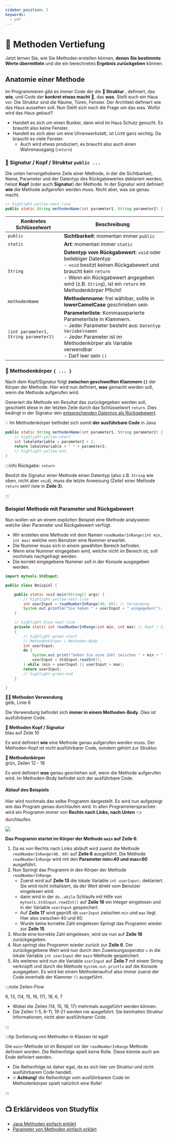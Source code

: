 ```yaml
---
sidebar_position: 3
keywords:
  - pdf
---
```


# 📖 Methoden Vertiefung

Jetzt lernen Sie, wie Sie Methoden erstellen können, **denen Sie bestimmte Werte
übermitteln** und die ein berechnetes **Ergebnis zurückgeben** können.

## Anatomie einer Methode

Im Programmieren gibt es immer Code der die **:dna: Struktur** , definiert, das
**wie**, und Code der **konkret etwas macht** 🦾, das **was**. Stellt euch ein
Haus vor. Die Struktur sind die Räume, Türen, Fenster. Der Architekt definiert
wie das Haus aussehen soll. Nun Stellt sich noch die Frage um das was. Wofür
wird das Haus gebaut?

- Handelt es sich um einen Bunker, dann wird im Haus Schutz gesucht. Es braucht
  also keine Fenster.
- Handelt es sich aber um eine Uhrenwerkstatt, ist Licht ganz wichtig. Da
  braucht es viele Fenster.
  - Auch wird etwas produziert, es braucht also auch einen Wahrenausgang
    (`return`)

### :dna: Signatur / Kopf / Struktur `public ...`

Die unten hervorgehobene Zeile einer Methode, in der die Sichtbarkeit, Name,
Parameter und der Datentyp des Rückgabewertes deklariert werden, heisst **Kopf**
(oder auch **Signatur**) der Methode. In der Signatur wird definiert **wie** die
Methode aufgerufen werden muss. Nicht aber, was sie genau macht.

```java title="Signatur einer Methode"
// highlight-yellow-next-line
public static String methodenName(int parameter1, String parameter2) {
```

| Konkretes Schlüsselwort               | Beschreibung                                                                                                                                                                                                                                                                         |
| ------------------------------------- | ------------------------------------------------------------------------------------------------------------------------------------------------------------------------------------------------------------------------------------------------------------------------------------ |
| `public`                              | **Sichtbarkeit**: momentan immer `public`                                                                                                                                                                                                                                            |
| `static`                              | **Art**: momentan immer `static`                                                                                                                                                                                                                                                     |
| `String`                              | <a class="custom-anchor" id="return"></a>**Datentyp vom Rückgabewert**: `void` oder beliebiger Datentyp <br/>- `void` besitzt keinen Rückgabewert und braucht kein `return` <br/>- Wenn ein Rückgabewert angegeben wird (z.B. `String`), ist ein `return` im Methodenkörper Pflicht! |
| `methodenName`                        | **Methodenname**: frei wählbar, sollte in **lowerCamelCase** geschrieben sein                                                                                                                                                                                                        |
| `(int parameter1, String parameter2)` | **Parameterliste**: Kommaseparierte Parameterliste in Klammern.<br/>- Jeder Parameter besteht aus: `Datentyp Variabelnamen`<br/>- Jeder Parameter ist im Methodenkörper als Variable verwendbar <br/>- Darf leer sein `()`                                                           |

### 🦾 Methodenkörper `{ ... }`

Nach dem Kopf/Signatur folgt **zwischen geschweiften Klammern `{}`** der Körper
der Methode. Hier wird nun definiert, **was** gemacht werden soll, wenn die
Methode aufgerufen wird.

Generiert die Methode ein Resultat das zurückgegeben werden soll, geschieht
diese in der letzten Zeile durch das Schlüsselwort `return`. Dies bedingt in der
Signatur den [entsprechenden Datentyp als Rückgabewert](#return).

:bulb: Im Methodenkörper befindet sich somit **der ausführbare Code** in Java

```java title="Methodenkörper, ausführbarer Code" showLineNumbers
public static String methodenName(int parameter1, String parameter2) {
    // highlight-yellow-start
    int lokaleVariable = parameter1 + 2;
    return lokaleVariable + " " + parameter2;
    // highlight-yellow-end
}
```

:::info Rückgabe: `return`

Besitzt die Signatur einer Methode einen Datentyp (also z.B. `String` wie oben,
nicht aber `void`), muss die letzte Anweisung (Zeile) einer Methode `return`
sein! (wie in **Zeile 3**).

:::

### Beispiel Methode mit Parameter und Rückgabewert

Nun wollen wir an einem expliziten Beispiel eine Methode analysieren welche über
Parameter und Rückgabewert verfügt.

- Wir erstellen eine Methode mit dem Namen `readNumberInRange(int min, int max)`
  welche vom Benutzer eine Nummer erwartet.
- Die Nummer muss sich in einem gewählten Bereich befinden.
- Wenn eine Nummer eingegeben wird, welche nicht im Bereich ist, soll nochmals
  nachgefragt werden.
- Die korrekt eingegebene Nummer soll in der Konsole ausgegeben werden.

```java title="Explizites Beispiel" showLineNumbers
import mytools.StdInput;

public class Beispiel {

    public static void main(String[] args) {
        // highlight-yellow-next-line
        int userInput = readNumberInRange(40, 60); // Verwendung
        System.out.println("Sie haben " + userInput + " eingegeben!");
    }

    // highlight-blue-next-line
    private static int readNumberInRange(int min, int max) // Kopf / Signatur
    {
        // highlight-green-start
        // Methodenkörper / Methoden-Body
        int userInput;
        do {
            System.out.print("Geben Sie eine Zahl zwischen " + min + " und " + max + " ein: ");
            userInput = StdInput.readInt();
        } while (min > userInput || userInput > max);
        return userInput;
        // highlight-green-end
    }

}
```

<div class="grid three"><div>
<span class="code-block-yellow-line">

**:mechanic: Methoden Verwendung** <br/> gelb, Linie 6

</span>

Die Verwendung befindet sich **immer in einem Methoden-Body**. Dies ist
ausführbarer Code.

</div><div>

<span class="code-block-blue-line">

**:dna: Methoden Kopf / Signatur** <br/> blau auf Zeile 10

</span>

Es wird definiert **wie** eine Methode genau aufgerufen werden muss. Der
Methoden-Kopf ist nicht ausführbarer Code, sondern gehört zur Struktur.

</div><div>

<span class="code-block-green-line">

**:mechanical_arm: Methodenkörper** <br/> grün, Zeilen 12 - 18

</span>

Es wird definiert **was** genau geschehen soll, wenn die Methode aufgerufen
wird. Im Methoden-Body befindet sich der ausführbare Code.

</div></div>

#### Ablauf des Beispiels

Hier wird nochmals das selbe Programm dargestellt. Es wird nun aufgezeigt wie
das Program genau durchlaufen wird. In allen Programmiersprachen wird ein
Programm immer von **Rechts nach Links, nach Unten** :point_left: durchlaufen.

![](../../../images/methodenflow.png)

**Das Programm startet im Körper der Methode `main` auf Zeile 6**:

1. Da es von Rechts nach Links abläuft wird zuerst die Methode
   `readNumberInRange(40, 60)` auf **Zeile 6** ausgeführt. Die Methode
   `readNumberInRange` wird mit den **Parameter min=40 und max=60** ausgeführt.
2. Nun Springt das Programm in den Körper der Methode `readNumberInRange`.
   - Zuerst wird auf **Zeile 13** die lokale Variable `int userInput;`
     deklariert. Sie wird nicht initialisiert, da der Wert direkt vom Benutzer
     eingelesen wird.
   - dann wird in der `do..while` Schlaufe mit Hilfe von
     `mytools.StdInput.readInt()` auf **Zeile 16** ein Integer eingelesen und in
     der Variable `userInput` gespeichert.
   - Auf **Zeile 17** wird geprüft ob `userInput` zwischen `min` und `max`
     liegt. Hier also zwischen 40 und 60.
   - Wurde keine korrekte Zahl eingelesen Springt das Programm wieder zur
     **Zeile 15**
3. Wurde eine korrekte Zahl eingelesen, wird sie nun auf **Zeile 18**
   zurückgegeben.
4. Nun springt das Programm wieder zurück zur **Zeile 6**. Der zurückgegebene
   Wert wird nun durch den Zuweisungsoperator `=` in die lokale Variable
   `int userInput` der `main`-Methode gespeichert.
5. Als weiteres wird nun die Variable `userInput` auf **Zeile 7** mit einem
   String verknüpft und durch die Methode `System.out.println` auf die Konsole
   ausgegeben. Es wird bei einem Methodenaufruf also immer zuerst der Code
   innerhalb der Klammer `()` ausgeführt.

:::note Zeilen-Flow

6, 13, (14, 15, 16, 17), 18, 6, 7

- Wobei die Zeilen (14, 15, 16, 17) mehrmals ausgeführt werden können.
- Die Zeilen 1-5, 8-11, 19-21 werden nie ausgeführt. Sie beinhalten Struktur
  Informationen, nicht aber ausführbarer Code.

:::

:::tip Sortierung von Methoden in Klassen ist egal!

Die `main`-Methode ist im Beispiel vor der `readNumberInRange` Methode definiert
worden. Die Reihenfolge spielt keine Rolle. Diese könnte auch am Ende definiert
werden.

- Die Reihenfolge ist daher egal, da es sich hier um Struktur und nicht
  ausführbarem Code handelt.
- :fire: **Achtung!** die Reihenfolge vom ausführbarem Code im Methodenkörper
  spielt natürlich eine Rolle!

:::

## :tv: Erklärvideos von Studyflix

- [Java Methoden einfach erklärt](https://studyflix.de/informatik/java-methoden-1901)
- [Parameter von Methoden einfach erklärt](https://studyflix.de/informatik/parameter-von-methoden-426)

